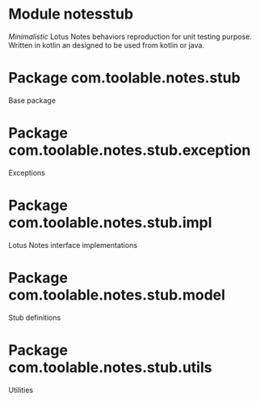 # Module notesstub
*Minimalistic* Lotus Notes behaviors reproduction for unit testing purpose. Written in kotlin an designed to be used from kotlin or java.

# Package com.toolable.notes.stub
Base package

# Package com.toolable.notes.stub.exception
Exceptions

# Package com.toolable.notes.stub.impl 	
Lotus Notes interface implementations

# Package com.toolable.notes.stub.model 	
Stub definitions

# Package com.toolable.notes.stub.utils
Utilities